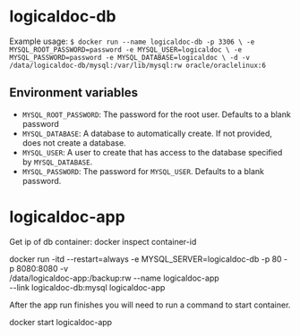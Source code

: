 logicaldoc-db
============

Example usage: 
     `$ docker run --name logicaldoc-db -p 3306 \
-e MYSQL_ROOT_PASSWORD=password -e MYSQL_USER=logicaldoc \
-e MYSQL_PASSWORD=password -e MYSQL_DATABASE=logicaldoc \
-d -v /data/logicaldoc-db/mysql:/var/lib/mysql:rw oracle/oraclelinux:6 `

Environment variables
---------------------

 - `MYSQL_ROOT_PASSWORD`: The password for the root user. Defaults to a blank password
 - `MYSQL_DATABASE`: A database to automatically create. If not provided, does not create a database.
 - `MYSQL_USER`: A user to create that has access to the database specified by `MYSQL_DATABASE`.
 - `MYSQL_PASSWORD`: The password for `MYSQL_USER`. Defaults to a blank password.
 
 
 
 
 logicaldoc-app
 ============
Get ip of db container:
docker inspect container-id


docker run -itd --restart=always -e MYSQL_SERVER=logicaldoc-db -p 80 -p 8080:8080 -v \
/data/logicaldoc-app:/backup:rw --name logicaldoc-app \
--link logicaldoc-db:mysql logicaldoc-app 

After the app run finishes you will need to run a command to start container.

docker start logicaldoc-app
